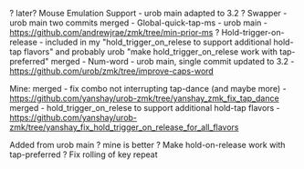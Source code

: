 ? later? Mouse Emulation Support - urob main adapted to 3.2
? Swapper - urob main two commits
merged - Global-quick-tap-ms - urob main - https://github.com/andrewjrae/zmk/tree/min-prior-ms
? Hold-trigger-on-release - included in my "hold_trigger_on_relese to support additional hold-tap flavors" and probably urob "make hold_trigger_on_relese work with tap-preferred"
merged - Num-word - urob main, single commit updated to 3.2 - https://github.com/urob/zmk/tree/improve-caps-word

Mine:
merged - fix combo not interrupting tap-dance (and maybe more) - https://github.com/yanshay/urob-zmk/tree/yanshay_zmk_fix_tap_dance
merged - hold_trigger_on_relese to support additional hold-tap flavors - https://github.com/yanshay/urob-zmk/tree/yanshay_fix_hold_trigger_on_release_for_all_flavors

Added from urob main
? mine is better ? Make hold-on-release work with tap-preferred
? Fix rolling of key repeat
